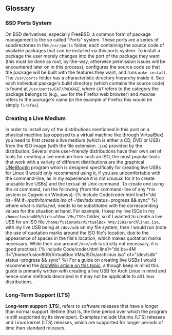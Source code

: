 ## Glossary

### BSD Ports System
On BSD derivatives, especially FreeBSD, a common form of package management is the so called "Ports" system. These ports are a series of subdirectories in the `/usr/ports` folder, each containing the source code of available packages that can be installed via this ports system. To install a package the user merely changes into the port of the package they want (this must be done as root, by-the-way, otherwise permission issues will be encountered later on in this process), configures the source code so that the package will be built with the features they want, and runs `make install`. The `/usr/ports` folder has a characteristic directory hierarchy inside it. See each individual package's build directory (which contains the source code) is found at <code>/usr/ports/<i>CAT</i>/<i>PACKAGE</i></code>, where <code><i>CAT</i></code> refers to the category the package belongs to (e.g., `www` for the Firefox web browser) and <code><i>PACKAGE</i></code> refers to the package's name (in the example of Firefox this would be simply `firefox`).

### Creating a Live Medium
In order to install any of the distributions mentioned in this post on a physical machine (as opposed to a virtual machine like through VirtualBox) you need to first create a live medium (which is either a CD, DVD or USB) from the ISO image (with the file extension `.iso`) provided by the distribution. Several more user-friendly distributions have their own set of tools for creating a live medium from such an ISO, the most popular tools that work with a variety of different distributions are the graphical [UNetBootin](https://unetbootin.github.io/) program which is designed specifically for creating live USBs for Linux (I would only recommend using it, if you are uncomfortable with the command-line, as in my experience it is not unusual for it to create unusable live USBs) and the textual `dd` Unix command. To create one using the `dd` command, run the following (from the command-line of any &#42;nix system or Cygwin on Windows):
{% include Code/coder.html line1="dd bs=4M if=<i>/path/to/media.iso</i> of=/dev/sd<i>x</i> status=progress && sync" %}
where what is *italicized*, needs to be substituted with the corresponding values for the situation at hand. For example, I keep my live ISOs in my `/home/fusion809/VirtualBox VMs/ISOs` folder, so if I wanted to create a live USB for an ISO file `/home/fusion809/VirtualBox VMs/ISOs/archlinux.iso`, with my live USB being at `/dev/sdb` on my file system, then I would run (note the use of quotation marks around the ISO file's location, due to the appearance of spaces in the file's location, which makes quotation marks necessary. While their use around `/dev/sdb` is strictly not necessary, it is good practise):
{% include Code/coder.html line1="dd bs=4M if=&quot;/home/fusion809/VirtualBox VMs/ISOs/archlinux.iso&quot; of=&quot;/dev/sdb&quot; status=progress && sync" %}
For a guide on creating live USBs I would recommend the [ArchWiki article on this topic](https://wiki.archlinux.org/index.php/USB_flash_installation_media), although keep in mind this guide is primarily written with creating a live USB for Arch Linux in mind and hence some methods described in it may not be applicable to all Linux distributions.

### Long-Term Support (LTS)
**Long-term support** (**LTS**), refers to software releases that have a longer than normal support lifetime (that is, the time period over which the program is still supported by its developer). Examples include Ubuntu (LTS) releases and Linux kernel (LTS) releases, which are supported for longer periods of time than standard releases.
